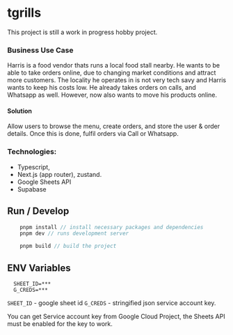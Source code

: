# tgrills
This project is still a work in progress hobby project. 

### Business Use Case
Harris is a food vendor thats runs a local food stall nearby. 
He wants to be able to take orders online, due to changing market conditions and attract more customers.
The locality he operates in is not very tech savy and Harris wants to keep his costs low. 
He already takes orders on calls, and Whatsapp as well. However, now also wants to move his products online. 

#### Solution
Allow users to browse the menu, create orders, and store the user & order details. 
Once this is done, fulfil orders via Call or Whatsapp. 

### Technologies: 
- Typescript, 
- Next.js (app router), zustand.  
- Google Sheets API 
- Supabase

## Run / Develop

```js
    pnpm install // install necessary packages and dependencies
    pnpm dev // runs development server

    pnpm build // build the project
```

## ENV Variables

```
  SHEET_ID=***
  G_CREDS=*** 
```

`SHEET_ID` - google sheet id 
`G_CREDS` - stringified json service account key.

You can get Service account key from Google Cloud Project, the Sheets API must be enabled for the key to work. 